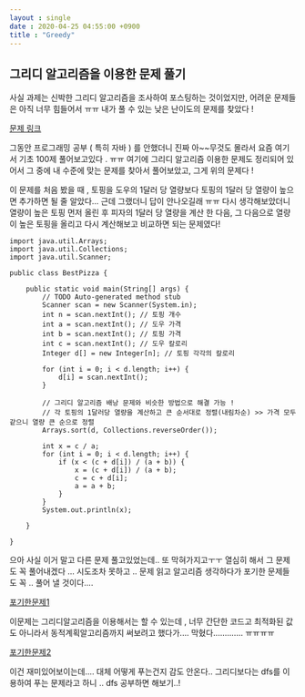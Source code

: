 ```yaml
---
layout : single 
date : 2020-04-25 04:55:00 +0900
title : "Greedy"
---
```


## 그리디 알고리즘을 이용한 문제 풀기 

사실 과제는 신박한 그리디 알고리즘을 조사하여 포스팅하는 것이었지만, 어려운 문제들은 아직 너무 힘들어서 ㅠㅠ 내가 풀 수 있는 낮은 난이도의 문제를 찾았다 !

[문제 링크](https://codeup.kr/problem.php?id=3321)

그동안 프로그래밍 공부 ( 특히 자바 ) 를 안했더니 진짜 아~~무것도 몰라서 요즘 여기서 기초 100제 풀어보고있다 . ㅠㅠ 여기에 그리디 알고리즘 이용한 문제도 정리되어 있어서 그 중에 내 수준에 맞는 문제를 찾아서 풀어보았고, 그게 위의 문제다 !

이 문제를 처음 봤을 때 , 토핑을 도우의 1달러 당 열량보다 토핑의 1달러 당 열량이 높으면 추가하면 될 줄 알았다... 근데 그랬더니 답이 안나오길래 ㅠㅠ 다시 생각해보았더니 열량이 높은 토핑 먼저 올린 후 피자의 1달러 당 열량을 계산 한 다음, 그 다음으로 열량이 높은 토핑을 올리고 다시 계산해보고 비교하면 되는 문제였다!

```
import java.util.Arrays;
import java.util.Collections;
import java.util.Scanner;

public class BestPizza {

	public static void main(String[] args) {
		// TODO Auto-generated method stub
		Scanner scan = new Scanner(System.in);
		int n = scan.nextInt(); // 토핑 개수
		int a = scan.nextInt(); // 도우 가격
		int b = scan.nextInt(); // 토핑 가격
		int c = scan.nextInt(); // 도우 칼로리
		Integer d[] = new Integer[n]; // 토핑 각각의 칼로리

		for (int i = 0; i < d.length; i++) {
			d[i] = scan.nextInt();
		}

		// 그리디 알고리즘 배낭 문제와 비슷한 방법으로 해결 가능 !
		// 각 토핑의 1달러당 열량을 계산하고 큰 순서대로 정렬(내림차순) >> 가격 모두 같으니 열량 큰 순으로 정렬
		Arrays.sort(d, Collections.reverseOrder());

		int x = c / a;
		for (int i = 0; i < d.length; i++) {
			if (x < (c + d[i]) / (a + b)) {
				x = (c + d[i]) / (a + b);
				c = c + d[i];
				a = a + b;
			}
		}
		System.out.println(x);

	}

}

```

으아 사실 이거 말고 다른 문제 풀고있었는데.. 또 막혀가지고ㅜㅜ 열심히 해서 그 문제도 꼭 풀어내겠다 ... 시도조차 못하고 .. 문제 읽고 알고리즘 생각하다가 포기한 문제들도 꼭 .. 풀어 낼 것이다.... 

[포기한문제1](https://codeup.kr/problem.php?id=3120)

이문제는 그리디알고리즘을 이용해서는 할 수 있는데 , 너무 간단한 코드고 최적화된 값도 아니라서 동적계획알고리즘까지 써보려고 했다가.... 막혔다............. ㅠㅠㅠㅠ 

[포기한문제2](https://codeup.kr/problem.php?id=4684)

이건 재미있어보이는데.... 대체 어떻게 푸는건지 감도 안온다.. 그리디보다는 dfs를 이용하여 푸는 문제라고 하니 .. dfs 공부하면 해보기..!

